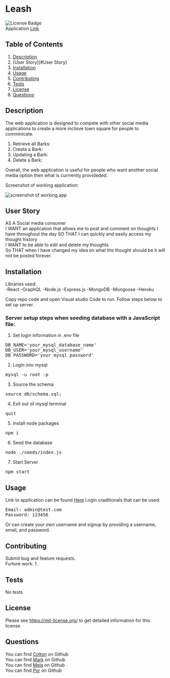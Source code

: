 # Leash
![License Badge](https://shields.io/badge/license-MIT-yellow)  
Application [Link](https://lumo-grindz.herokuapp.com/)
## Table of Contents
1. [Description](#description)
2. [User Story](#User Story)
3. [Installation](#installation)
4. [Usage](#usage)
5. [Contributing](#contributing)
6. [Tests](#tests)
7. [License](#license)
8. [Questions](#questions)

## Description
The web application is designed to compete with other social media applications to create a more inclisve town square for people to comminicate. 
<br>
1. Retrieve all Barks: 
2. Creata a Bark:
3. Updating a Bark: 
4. Delete a Bark:
  
Overall, the web application is useful for people who want another social media option then what is currrently provideded. 
  
Screenshot of working application:  
  
![screenshot of working app]()

## User Story
AS A Social media consumer  
I WANT an application that allows me to post and comment on thoughts I have throughout the day 
SO THAT I can quickly and easily access my thought history  
I WANT to be able to edit and delete my thoughts  
So THAT  when I have changed my idea on what the thought should be it will not be posted forever.  

## Installation
Libraries used:  
-React
-GraphQL
-Node.js
-Express.js
-MongoDB
-Mongoose
-Heroku
  
Copy repo code and open Visual studio Code to run. Follow steps below to set up server. 
  
### Server setup steps when seeding database with a JavaScript file:

1. Set login information in .env file
<pre>
DB_NAME='your_mysql_database_name'
DB_USER='your_mysql_username'
DB_PASSWORD='your_mysql_password' 
</pre>

2. Login into mysql
<pre>
mysql -u root -p
</pre>

3. Source the schema
<pre>
source db/schema.sql;
</pre>

4. Exit out of mysql terminal
<pre>
quit
</pre>

5. Install node packages
<pre>
npm i
</pre>

6. Seed the database
<pre>
node ./seeds/index.js
</pre>

7. Start Server
<pre>
npm start
</pre>

## Usage
Link to application can be found [Here]()
Login craditionals that can be used:
<pre>
Email: admin@test.com
Password: 123456
</pre>
Or can create your own username and signup by providing a username, email, and password.
## Contributing
Submit bug and feature requests.
<br>
Furture work: 
1.

## Tests
No tests
## License
Please see https://mit-license.org/ to get detailed information for this license

## Questions
You can find [Colton](https://github.com/ColtonWilson) on Github
<br>
You can find [Mark]() on Github
<br>
You can find [Mela]() on Github
<br>
You can find [Por]() on Github
